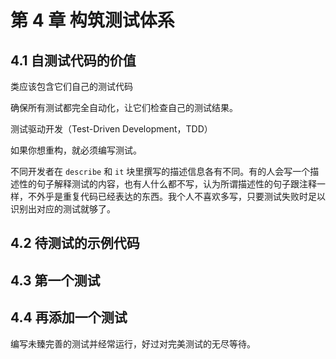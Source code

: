 # 第 4 章 构筑测试体系

## 4.1 自测试代码的价值

类应该包含它们自己的测试代码

确保所有测试都完全自动化，让它们检查自己的测试结果。

测试驱动开发（Test-Driven Development，TDD）

如果你想重构，就必须编写测试。

不同开发者在 `describe` 和 `it` 块里撰写的描述信息各有不同。有的人会写一个描述性的句子解释测试的内容，也有人什么都不写，认为所谓描述性的句子跟注释一样，不外乎是重复代码已经表达的东西。我个人不喜欢多写，只要测试失败时足以识别出对应的测试就够了。

## 4.2 待测试的示例代码

## 4.3 第一个测试

## 4.4 再添加一个测试

编写未臻完善的测试并经常运行，好过对完美测试的无尽等待。
